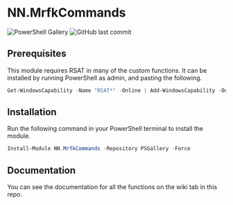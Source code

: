 # NN.MrfkCommands
![PowerShell Gallery](https://img.shields.io/powershellgallery/dt/NN.MrfkCommands) ![GitHub last commit](https://img.shields.io/github/last-commit/NorskNoobing/NN.MrfkCommands)

## Prerequisites
This module requires RSAT in many of the custom functions. It can be installed by running PowerShell as admin, and pasting the following.
```powershell
Get-WindowsCapability -Name "RSAT*" -Online | Add-WindowsCapability -Online
```
## Installation
Run the following command in your PowerShell terminal to install the module.
```powershell
Install-Module NN.MrfkCommands -Repository PSGallery -Force
```
## Documentation
You can see the documentation for all the functions on the wiki tab in this repo.
